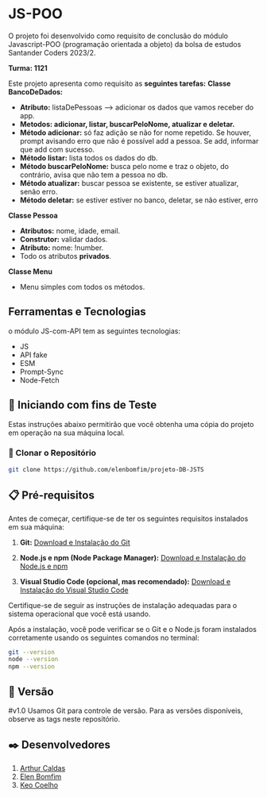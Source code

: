 # JS-POO

O projeto foi desenvolvido como requisito de conclusão do módulo Javascript-POO (programação orientada a objeto) da bolsa de estudos Santander Coders 2023/2. 

<b>Turma: 1121</b>

Este projeto apresenta como requisito as <b>seguintes tarefas:</b>
<b></b>
<b>Classe BancoDeDados:</b>
- <b>Atributo:</b> listaDePessoas --> adicionar os dados que vamos receber do app.
- <b>Metodos: adicionar, listar, buscarPeloNome, atualizar e deletar.</b>
- <b>Método adicionar:</b> só faz adição se não for nome repetido. Se houver, prompt avisando erro que não é possível add a pessoa. Se add, informar que add com sucesso.
- <b>Método listar:</b> lista todos os dados do db.
- <b>Método buscarPeloNome:</b> busca pelo nome e traz o objeto, do contrário, avisa que não tem a pessoa no db.
- <b>Método atualizar:</b> buscar pessoa se existente, se estiver atualizar, senão erro.
- <b>Método deletar:</b> se estiver estiver no banco, deletar, se não estiver, erro

<b>Classe Pessoa</b>
- <b>Atributos:</b> nome, idade, email.
- <b>Construtor:</b> validar dados.
- <b>Atributo:</b> nome: !number.
- Todo os atributos <b>privados</b>.

<b>Classe Menu</b>
- Menu simples com todos os métodos.

## Ferramentas e Tecnologias
o módulo JS-com-API tem as seguintes tecnologias:

- JS
- API fake
- ESM
- Prompt-Sync
- Node-Fetch

## 🚀 Iniciando com fins de Teste

Estas instruções abaixo permitirão que você obtenha uma cópia do projeto em operação na sua máquina local.

### 🔗 Clonar o Repositório


```bash
git clone https://github.com/elenbomfim/projeto-DB-JSTS
```

## 📋 Pré-requisitos

Antes de começar, certifique-se de ter os seguintes requisitos instalados em sua máquina:

1. **Git:** [Download e Instalação do Git](https://git-scm.com/book/pt-br/v2/Come%C3%A7ando-Instalando-o-Git)

2. **Node.js e npm (Node Package Manager):** [Download e Instalação do Node.js e npm](https://nodejs.org/)

3. **Visual Studio Code (opcional, mas recomendado):** [Download e Instalação do Visual Studio Code](https://code.visualstudio.com/)


Certifique-se de seguir as instruções de instalação adequadas para o sistema operacional que você está usando.

Após a instalação, você pode verificar se o Git e o Node.js foram instalados corretamente usando os seguintes comandos no terminal:

```bash
git --version
node --version
npm --version
```
## 📌 Versão

#v1.0
Usamos Git para controle de versão. Para as versões disponíveis, observe as tags neste repositório.

## ✒️ Desenvolvedores

1. [Arthur Caldas](https://github.com/arthurcaaldas)
2. [Elen Bomfim](https://github.com/elenbomfim)
3. [Keo Coelho](https://github.com/keodevspace)